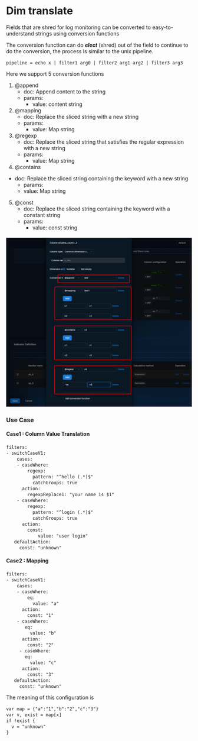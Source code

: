 # Dim translate
Fields that are shred for log monitoring can be converted to easy-to-understand strings using conversion functions

The conversion function can do **_elect_** (shred) out of the field to continue to do the conversion, the process is similar to the unix pipeline.

````
pipeline = echo x | filter1 arg0 | filter2 arg1 arg2 | filter3 arg3
````

Here we support 5 conversion functions
1. @append
   - doc: Append content to the string
   - params:
     - value: content string
2. @mapping
   - doc: Replace the sliced string with a new string
   - params:
      - value: Map string
3. @regexp
   - doc: Replace the sliced string that satisfies the regular expression with a new string
   - params:
      - value: Map string
4. @contains
- doc: Replace the sliced string containing the keyword with a new string
   - params:
    - value: Map string
5. @const
   - doc: Replace the sliced string containing the keyword with a constant string
   - params:
      - value: const string
   
![log-dim-transform.png](https://github.com/traas-stack/holoinsight-docs/raw/main/docs/src/resources/images/user-guide/logmonitor/log-dim-transform.png)


### Use Case
#### Case1 : Column Value Translation
````
filters:
- switchCaseV1:
  	cases: 
    - caseWhere: 
        regexp: 
          pattern: "^hello (.*)$"
          catchGroups: true
      action:
      	regexpReplace1: "your name is $1"
    - caseWhere: 
        regexp: 
          pattern: "^login (.*)$"
          catchGroups: true
      action:
      	const:
      		value: "user login"
   defaultAction:
     const: "unknown"
````

#### Case2 : Mapping
````
filters:
- switchCaseV1:
  	cases: 
    - caseWhere: 
        eq: 
          value: "a"
      action:
      	const: "1"
    - caseWhere:
       eq:
         value: "b"
      action:
      	const: "2"
     - caseWhere: 
       eq:
         value: "c"
      action:
      	const: "3"
   defaultAction:
     const: "unknown"
````

The meaning of this configuration is
````
var map = {"a":"1","b":"2","c":"3"}
var v, exist = map[x]
if !exist {
  v = "unknown"
}
````